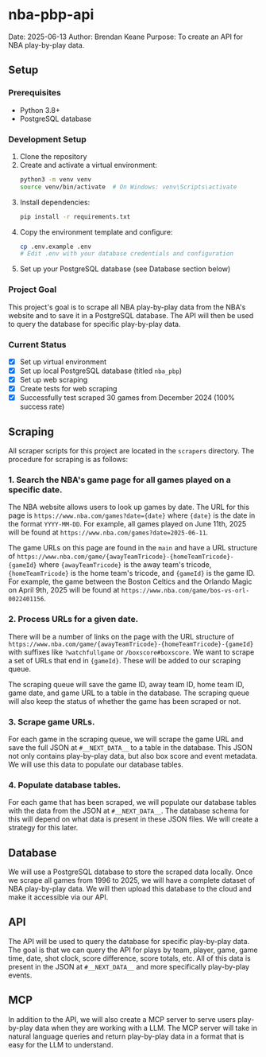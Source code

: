 # nba-pbp-api
Date: 2025-06-13
Author: Brendan Keane
Purpose: To create an API for NBA play-by-play data.

## Setup

### Prerequisites
- Python 3.8+
- PostgreSQL database

### Development Setup
1. Clone the repository
2. Create and activate a virtual environment:
   ```bash
   python3 -m venv venv
   source venv/bin/activate  # On Windows: venv\Scripts\activate
   ```
3. Install dependencies:
   ```bash
   pip install -r requirements.txt
   ```
4. Copy the environment template and configure:
   ```bash
   cp .env.example .env
   # Edit .env with your database credentials and configuration
   ```
5. Set up your PostgreSQL database (see Database section below)

### Project Goal
This project's goal is to scrape all NBA play-by-play data from the NBA's website and to save it in a PostgreSQL database. The API will then be used to query the database for specific play-by-play data.

### Current Status
- [x] Set up virtual environment
- [x] Set up local PostgreSQL database (titled `nba_pbp`)
- [x] Set up web scraping
- [x] Create tests for web scraping
- [x] Successfully test scraped 30 games from December 2024 (100% success rate)

## Scraping
All scraper scripts for this project are located in the `scrapers` directory. The procedure for scraping is as follows:

### 1. Search the NBA's game page for all games played on a specific date.
The NBA website allows users to look up games by date. The URL for this page is `https://www.nba.com/games?date={date}` where `{date}` is the date in the format `YYYY-MM-DD`. For example, all games played on June 11th, 2025 will be found at `https://www.nba.com/games?date=2025-06-11`.

The game URLs on this page are found in the `main` and have a URL structure of `https://www.nba.com/game/{awayTeamTricode}-{homeTeamTricode}-{gameId}` where `{awayTeamTricode}` is the away team's tricode, `{homeTeamTricode}` is the home team's tricode, and `{gameId}` is the game ID. For example, the game between the Boston Celtics and the Orlando Magic on April 9th, 2025 will be found at `https://www.nba.com/game/bos-vs-orl-0022401156`.

### 2. Process URLs for a given date.
There will be a number of links on the page with the URL structure of `https://www.nba.com/game/{awayTeamTricode}-{homeTeamTricode}-{gameId}` with suffixes like `?watchfullgame` or `/boxscore#boxscore`. We want to scrape a set of URLs that end in `{gameId}`. These will be added to our scraping queue.

The scraping queue will save the game ID, away team ID, home team ID, game date, and game URL to a table in the database. The scraping queue will also keep the status of whether the game has been scraped or not.

### 3. Scrape game URLs.
For each game in the scraping queue, we will scrape the game URL and save the full JSON at `#__NEXT_DATA__` to a table in the database. This JSON not only contains play-by-play data, but also box score and event metadata. We will use this data to populate our database tables.

### 4. Populate database tables.
For each game that has been scraped, we will populate our database tables with the data from the JSON at `#__NEXT_DATA__`. The database schema for this will depend on what data is present in these JSON files. We will create a strategy for this later.


## Database
We will use a PostgreSQL database to store the scraped data locally. Once we scrape all games from 1996 to 2025, we will have a complete dataset of NBA play-by-play data. We will then upload this database to the cloud and make it accessible via our API.

## API
The API will be used to query the database for specific play-by-play data. The goal is that we can query the API for plays by team, player, game, game time, date, shot clock, score difference, score totals, etc. All of this data is present in the JSON at `#__NEXT_DATA__` and more specifically play-by-play events.

## MCP
In addition to the API, we will also create a MCP server to serve users play-by-play data when they are working with a LLM. The MCP server will take in natural language queries and return play-by-play data in a format that is easy for the LLM to understand.
